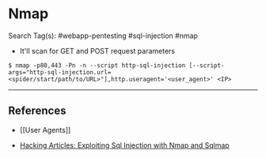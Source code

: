 # Nmap

Search Tag(s): #webapp-pentesting #sql-injection #nmap

- It'll scan for GET and POST request parameters

```
$ nmap -p80,443 -Pn -n --script http-sql-injection [--script-args="http-sql-injection.url=<spider/start/path/to/URL>"],http.useragent='<user_agent>' <IP>
```

---
## References

- [[User Agents]]

- [Hacking Articles: Exploiting Sql Injection with Nmap and Sqlmap](https://www.hackingarticles.in/exploiting-sql-injection-nmap-sqlmap/)